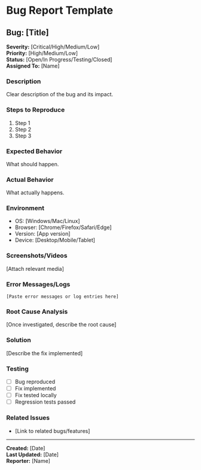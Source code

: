 # Bug Report Template

## Bug: [Title]

**Severity:** [Critical/High/Medium/Low]  
**Priority:** [High/Medium/Low]  
**Status:** [Open/In Progress/Testing/Closed]  
**Assigned To:** [Name]

### Description
Clear description of the bug and its impact.

### Steps to Reproduce
1. Step 1
2. Step 2
3. Step 3

### Expected Behavior
What should happen.

### Actual Behavior
What actually happens.

### Environment
- OS: [Windows/Mac/Linux]
- Browser: [Chrome/Firefox/Safari/Edge]
- Version: [App version]
- Device: [Desktop/Mobile/Tablet]

### Screenshots/Videos
[Attach relevant media]

### Error Messages/Logs
```
[Paste error messages or log entries here]
```

### Root Cause Analysis
[Once investigated, describe the root cause]

### Solution
[Describe the fix implemented]

### Testing
- [ ] Bug reproduced
- [ ] Fix implemented
- [ ] Fix tested locally
- [ ] Regression tests passed

### Related Issues
- [Link to related bugs/features]

---
**Created:** [Date]  
**Last Updated:** [Date]  
**Reporter:** [Name]
